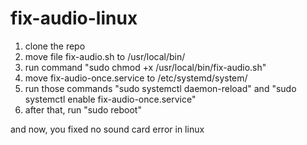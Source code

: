 # fix-audio-linux

1. clone the repo
2. move file fix-audio.sh to /usr/local/bin/
3. run command "sudo chmod +x /usr/local/bin/fix-audio.sh"
4. move fix-audio-once.service to /etc/systemd/system/
5. run those commands "sudo systemctl daemon-reload" and "sudo systemctl enable fix-audio-once.service"
6. after that, run "sudo reboot"

and now, you fixed no sound card error in linux
